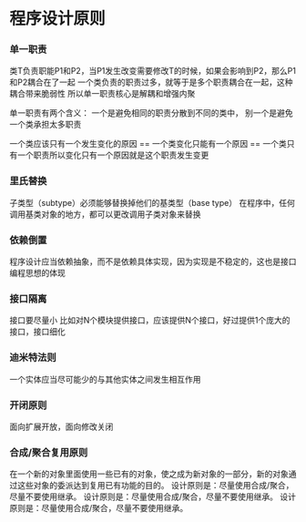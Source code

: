 # 程序设计原则

### 单一职责

类T负责职能P1和P2，当P1发生改变需要修改T的时候，如果会影响到P2，那么P1和P2耦合在了一起
一个类负责的职责过多，就等于是多个职责耦合在一起，这种耦合带来脆弱性
所以单一职责核心是解耦和增强内聚

单一职责有两个含义： 一个是避免相同的职责分散到不同的类中， 别一个是避免一个类承担太多职责

一个类应该只有一个发生变化的原因 == 一个类变化只能有一个原因 == 一个类只有一个职责所以变化只有一个原因就是这个职责发生变更

### 里氏替换

子类型（subtype）必须能够替换掉他们的基类型（base type）
在程序中，任何调用基类对象的地方，都可以更改调用子类对象来替换

### 依赖倒置

程序设计应当依赖抽象，而不是依赖具体实现，因为实现是不稳定的，这也是接口编程思想的体现

### 接口隔离

接口要尽量小
比如对N个模块提供接口，应该提供N个接口，好过提供1个庞大的接口，接口细化

### 迪米特法则

一个实体应当尽可能少的与其他实体之间发生相互作用

### 开闭原则

面向扩展开放，面向修改关闭

### 合成/聚合复用原则

在一个新的对象里面使用一些已有的对象，使之成为新对象的一部分，新的对象通过这些对象的委派达到复用已有功能的目的。
设计原则是：尽量使用合成/聚合，尽量不要使用继承。
设计原则是：尽量使用合成/聚合，尽量不要使用继承。
设计原则是：尽量使用合成/聚合，尽量不要使用继承。